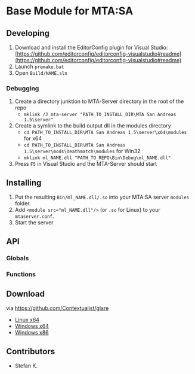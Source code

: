 # Base Module for MTA:SA
## Developing
1. Download and install the EditorConfig plugin for Visual Studio: [https://github.com/editorconfig/editorconfig-visualstudio#readme](https://github.com/editorconfig/editorconfig-visualstudio#readme)
2. Launch `premake.bat`
3. Open `Build/NAME.sln`
### Debugging
1. Create a directory junktion to MTA-Server directory in the root of the repo
    * `mklink /J mta-server "PATH_TO_INSTALL_DIR\MTA San Andreas 1.5\server"`
2. Create a symlink to the build output dll in the modules directory
    * `cd PATH_TO_INSTALL_DIR\MTA San Andreas 1.5\server\x64\modules` for x64
    * `cd PATH_TO_INSTALL_DIR\MTA San Andreas 1.5\server\mods\deathmatch\modules` for Win32
    * `mklink ml_NAME.dll "PATH_TO_REPO\Bin\Debug\ml_NAME.dll"`
3. Press `F5` in Visual Studio and the MTA-Server should start

## Installing
1. Put the resulting `Bin/ml_NAME.dll/.so` into your MTA:SA server `modules` folder.
2. Add `<module src="ml_NAME.dll"/>` (or `.so` for Linux) to your `mtaserver.conf`.
3. Start the server

## API
### Globals

### Functions

## Download
via https://github.com/Contextualist/glare
* [Linux x64](https://glare.now.sh/eXo-OpenSource/ml_NAME/ml_redis.so)
* [Windows x64](https://glare.now.sh/eXo-OpenSource/ml_NAME/ml_redis_x64.dll)
* [Windows x86](https://glare.now.sh/eXo-OpenSource/ml_NAME/ml_redis_win32.dll)

## Contributors
* Stefan K.
